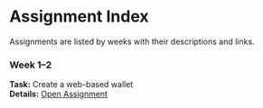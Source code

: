 # Assignment Index

Assignments are listed by weeks with their descriptions and links.

### **Week 1–2**

**Task:** Create a web-based wallet  
**Details:** [Open Assignment](./week-1-2)

<!-- ### **Week 3–4**

**Task:** _Description Pending_
**Details:** [Open Assignment](./week-3-4)

### **Week 5–6**

**Task:** _Description Pending_
**Details:** [Open Assignment](./week-5-6) -->
